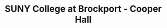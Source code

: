 ---
layout: repo
title: "SUNY College at Brockport - Cooper Hall"
id: 18904
permalink: repos/18904/
---